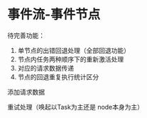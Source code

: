 # 事件流-事件节点

待完善功能：

1. 单节点的出错回退处理（全部回退功能）
2. 节点内任务两种顺序下的重新激活处理
3. 对应的请求数据传递
4. 节点的回退重复执行统计区分



添加请求数据


重试处理（唤起以Task为主还是  node本身为主）